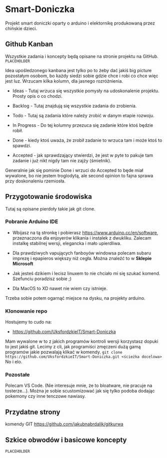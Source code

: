 # Smart-Doniczka
Projekt smart doniczki oparty o arduino i elektornikę produkowaną przez chińskie dzieci.

## Github Kanban
Wszystkie zadania i koncepty będą opisane na stronie projektu na GitHub.
`PLACEHOLDER`

Idea upośledzonego kanbana jest tylko po to żeby dać jakiś big picture pozostałym osobom,
bo każdy siedzi sobie gdzie chce i robi co chce więc jest luz.
Wrzucam kilka kolumn, dla jasnego rozróżnienia.

- Ideas - Tutaj wrzuca się wszystkie pomysły na udoskonalenie projektu. Prosty opis o co chodzi.

- Backlog - Tutaj znajdują się wszystkie zadania do zrobienia.

- Todo - Tutaj są zadania które należy zrobić w danym etapie rozwoju.

- In Progress - Do tej kolumny przezuca się zadanie które ktoś będzie robił.

- Done - kiedy ktoś uważa, że zrobił zadanie to wrzuca tam i może ktoś to spawdzi.

- Accepted - jak sprawdzający stwierdzi, że jest w pyte to pakuje tam zadanie i już nikt nigdy tam nie zajży (śmietnik). 

Generalnie jak się pominie Done i wrzuci do Accepted to będe miał wywalone, bo nie jestem troglodytą, ale second opinion to fajna sprawa przy doskonaleniu rzemiosła.

## Przygotowanie środowiska
Tutaj są opisane pierdoły takie jak git clone.

### Pobranie Arduino IDE
- Wbijasz na tą stronkę i pobierasz https://www.arduino.cc/en/software, 
przeznaczona dla enjoyerów klikania i instalek z dwukliku. 
Zalecam instalkę stabilnej wersji, elegancka i mało upierdliwa.

- Dla prawdziwych vapujących fanboyów windowsa polecam subaru imprezę 
i epapieros większy niż cegła. Można znaleźć to w **Sklepie Microsoft**

- Jak jesteś dzikiem i lecisz linuxem to nie chciało mi się szukać komend.
Szefunciu poradzisz sobie ;)

- Dla MacOS to XD nawet nie wiem czy istnieje.

Trzeba sobie potem ogarnąć miejsce na dysku, na projekty arduino.

### Klonowanie repo
Hostujemy to cudo na:
- https://github.com/UksfordzkieIT/Smart-Doniczka

Mam wywalone w to z jakich programów kontroli wersji korzystasz dopuki to jest jakiś git.
Lecimy z cli, jak programiści zmęczeni dużą gamą programów jakie pozwalają klikać w komendy.
`git clone https://github.com/UksfordzkieIT/Smart-Doniczka.git <ścieżka docelowa>`
No i elo.

### Pozostałe
Polecam VS Code. (Nie interesuje mnie, że to bloatware, nie pracuje na tosterze...). Można je sobie scustomizować jak się tylko podoba dodając pokemony czy inne tenczowe nawiasy.

## Przydatne strony

komendy GIT https://github.com/jakubnabrdalik/gitkurwa

## Szkice obwodów i basicowe koncepty
`PLACEHOLDER`
